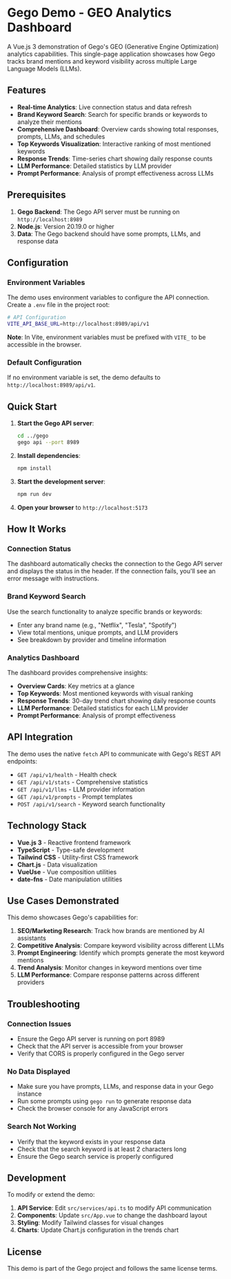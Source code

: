 # Gego Demo - GEO Analytics Dashboard

A Vue.js 3 demonstration of Gego's GEO (Generative Engine Optimization) analytics capabilities. This single-page application showcases how Gego tracks brand mentions and keyword visibility across multiple Large Language Models (LLMs).

## Features

- **Real-time Analytics**: Live connection status and data refresh
- **Brand Keyword Search**: Search for specific brands or keywords to analyze their mentions
- **Comprehensive Dashboard**: Overview cards showing total responses, prompts, LLMs, and schedules
- **Top Keywords Visualization**: Interactive ranking of most mentioned keywords
- **Response Trends**: Time-series chart showing daily response counts
- **LLM Performance**: Detailed statistics by LLM provider
- **Prompt Performance**: Analysis of prompt effectiveness across LLMs

## Prerequisites

1. **Gego Backend**: The Gego API server must be running on `http://localhost:8989`
2. **Node.js**: Version 20.19.0 or higher
3. **Data**: The Gego backend should have some prompts, LLMs, and response data

## Configuration

### Environment Variables

The demo uses environment variables to configure the API connection. Create a `.env` file in the project root:

```bash
# API Configuration
VITE_API_BASE_URL=http://localhost:8989/api/v1
```

**Note**: In Vite, environment variables must be prefixed with `VITE_` to be accessible in the browser.

### Default Configuration

If no environment variable is set, the demo defaults to `http://localhost:8989/api/v1`.

## Quick Start

1. **Start the Gego API server**:
   ```bash
   cd ../gego
   gego api --port 8989
   ```

2. **Install dependencies**:
   ```bash
   npm install
   ```

3. **Start the development server**:
   ```bash
   npm run dev
   ```

4. **Open your browser** to `http://localhost:5173`

## How It Works

### Connection Status
The dashboard automatically checks the connection to the Gego API server and displays the status in the header. If the connection fails, you'll see an error message with instructions.

### Brand Keyword Search
Use the search functionality to analyze specific brands or keywords:
- Enter any brand name (e.g., "Netflix", "Tesla", "Spotify")
- View total mentions, unique prompts, and LLM providers
- See breakdown by provider and timeline information

### Analytics Dashboard
The dashboard provides comprehensive insights:

- **Overview Cards**: Key metrics at a glance
- **Top Keywords**: Most mentioned keywords with visual ranking
- **Response Trends**: 30-day trend chart showing daily response counts
- **LLM Performance**: Detailed statistics for each LLM provider
- **Prompt Performance**: Analysis of prompt effectiveness

## API Integration

The demo uses the native `fetch` API to communicate with Gego's REST API endpoints:

- `GET /api/v1/health` - Health check
- `GET /api/v1/stats` - Comprehensive statistics
- `GET /api/v1/llms` - LLM provider information
- `GET /api/v1/prompts` - Prompt templates
- `POST /api/v1/search` - Keyword search functionality

## Technology Stack

- **Vue.js 3** - Reactive frontend framework
- **TypeScript** - Type-safe development
- **Tailwind CSS** - Utility-first CSS framework
- **Chart.js** - Data visualization
- **VueUse** - Vue composition utilities
- **date-fns** - Date manipulation utilities

## Use Cases Demonstrated

This demo showcases Gego's capabilities for:

1. **SEO/Marketing Research**: Track how brands are mentioned by AI assistants
2. **Competitive Analysis**: Compare keyword visibility across different LLMs
3. **Prompt Engineering**: Identify which prompts generate the most keyword mentions
4. **Trend Analysis**: Monitor changes in keyword mentions over time
5. **LLM Performance**: Compare response patterns across different providers

## Troubleshooting

### Connection Issues
- Ensure the Gego API server is running on port 8989
- Check that the API server is accessible from your browser
- Verify that CORS is properly configured in the Gego server

### No Data Displayed
- Make sure you have prompts, LLMs, and response data in your Gego instance
- Run some prompts using `gego run` to generate response data
- Check the browser console for any JavaScript errors

### Search Not Working
- Verify that the keyword exists in your response data
- Check that the search keyword is at least 2 characters long
- Ensure the Gego search service is properly configured

## Development

To modify or extend the demo:

1. **API Service**: Edit `src/services/api.ts` to modify API communication
2. **Components**: Update `src/App.vue` to change the dashboard layout
3. **Styling**: Modify Tailwind classes for visual changes
4. **Charts**: Update Chart.js configuration in the trends chart

## License

This demo is part of the Gego project and follows the same license terms.